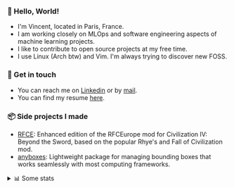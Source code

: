 ### 👋 Hello, World!

- I'm Vincent, located in Paris, France.
- I am working closely on MLOps and software engineering aspects of machine learning projects.
- I like to contribute to open source projects at my free time.
- I use Linux (Arch btw) and Vim. I'm always trying to discover new FOSS.

### 🔗 Get in touch

- You can reach me on [Linkedin](https://www.linkedin.com/in/vincent-duchauffour-3a9641155/) or by [mail](mailto:vincent.duchauffour@proton.me).
- You can find my resume [here](https://raw.githubusercontent.com/VDuchauffour/resume/main/resume.pdf).

### 📦 Side projects I made

- [RFCE](https://github.com/VDuchauffour/RFCEurope): Enhanced edition of the RFCEurope mod for Civilization IV: Beyond the Sword, based on the popular Rhye's and Fall of Civilization mod. 
- [anyboxes](https://github.com/VDuchauffour/anyboxes): Lightweight package for managing bounding boxes that works seamlessly with most computing frameworks. 

<details><summary>📊 Some stats</summary>  
  
<p align="center">
  <img alt="VDuchauffour's github stats" src="https://github-readme-stats.vercel.app/api?username=VDuchauffour&include_all_commits=true&show_icons=true&theme=react"/>
  <br />
  <img alt="VDuchauffour's streak stats" src="https://streak-stats.demolab.com?user=VDuchauffour&theme=react"/>
  <br />
  <img alt="VDuchauffour's language stats" src="https://github-readme-stats.vercel.app/api/top-langs/?username=VDuchauffour&count_private=true&include_all_commits=true&show_icons=true&layout=compact&theme=react"/>
  <!--   <br />
  <img alt="VDuchauffour's Wakatime stats" src="https://github-readme-stats.vercel.app/api/wakatime?username=VDuchauffour&theme=react"/> -->
</p>

#### 🧭 Wakatime stats
<!--START_SECTION:waka-->
![Code Time](http://img.shields.io/badge/Code%20Time-2%2C383%20hrs%2035%20mins-blue)

![Lines of code](https://img.shields.io/badge/From%20Hello%20World%20I%27ve%20Written-4.2%20million%20lines%20of%20code-blue)

**🐱 My GitHub Data** 

> 📦 989.2 kB Used in GitHub's Storage 
 > 
> 🚫 Not Opted to Hire
 > 
> 📜 10 Public Repositories 
 > 
> 🔑 2 Private Repositories 
 > 
**I'm an Early 🐤** 

```text
🌞 Morning                454 commits         ██░░░░░░░░░░░░░░░░░░░░░░░   07.81 % 
🌆 Daytime                3570 commits        ███████████████░░░░░░░░░░   61.41 % 
🌃 Evening                1568 commits        ███████░░░░░░░░░░░░░░░░░░   26.97 % 
🌙 Night                  221 commits         █░░░░░░░░░░░░░░░░░░░░░░░░   03.80 % 
```
📅 **I'm Most Productive on Tuesday** 

```text
Monday                   1305 commits        ██████░░░░░░░░░░░░░░░░░░░   22.45 % 
Tuesday                  1356 commits        ██████░░░░░░░░░░░░░░░░░░░   23.33 % 
Wednesday                839 commits         ████░░░░░░░░░░░░░░░░░░░░░   14.43 % 
Thursday                 1143 commits        █████░░░░░░░░░░░░░░░░░░░░   19.66 % 
Friday                   902 commits         ████░░░░░░░░░░░░░░░░░░░░░   15.52 % 
Saturday                 92 commits          ░░░░░░░░░░░░░░░░░░░░░░░░░   01.58 % 
Sunday                   176 commits         █░░░░░░░░░░░░░░░░░░░░░░░░   03.03 % 
```


📊 **This Week I Spent My Time On** 

```text
💬 Programming Languages: 
Python                   31 hrs 58 mins      █████████████████████░░░░   82.65 % 
SQL                      3 hrs 50 mins       ██░░░░░░░░░░░░░░░░░░░░░░░   09.93 % 
YAML                     1 hr 15 mins        █░░░░░░░░░░░░░░░░░░░░░░░░   03.24 % 
Markdown                 44 mins             ░░░░░░░░░░░░░░░░░░░░░░░░░   01.93 % 
TOML                     26 mins             ░░░░░░░░░░░░░░░░░░░░░░░░░   01.16 % 
```


 Last Updated on 30/10/2024 00:51:58 UTC
<!--END_SECTION:waka-->
</details>
